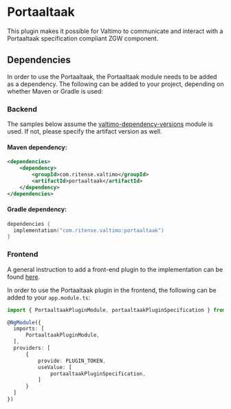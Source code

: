 # Portaaltaak

This plugin makes it possible for Valtimo to communicate and interact with a Portaaltaak specification compliant ZGW component.

## Dependencies

In order to use the Portaaltaak, the Portaaltaak module needs to be added as a dependency. The following can be added to your project, depending on whether Maven or Gradle is used:

### Backend

The samples below assume the [valtimo-dependency-versions](../core/valtimo-dependency-versions.md) module is used. If not, please specify the artifact version as well.

#### Maven dependency:

```xml
<dependencies>
    <dependency>
        <groupId>com.ritense.valtimo</groupId>
        <artifactId>portaaltaak</artifactId>
    </dependency>
</dependencies>
```

#### Gradle dependency:

```kotlin
dependencies {
  implementation("com.ritense.valtimo:portaaltaak")
}
```

### Frontend

A general instruction to add a front-end plugin to the implementation can be found [here](../core/plugin.md#adding-a-front-end-plugin-to-the-implementation).

In order to use the Portaaltaak plugin in the frontend, the following can be added to your `app.module.ts`:

```typescript
import { PortaaltaakPluginModule, portaaltaakPluginSpecification } from '@valtimo/plugin';

@NgModule({
  imports: [
      PortaaltaakPluginModule,
  ],
  providers: [
      {
          provide: PLUGIN_TOKEN,
          useValue: [
              portaaltaakPluginSpecification,
          ]
      }
  ]
})
```
